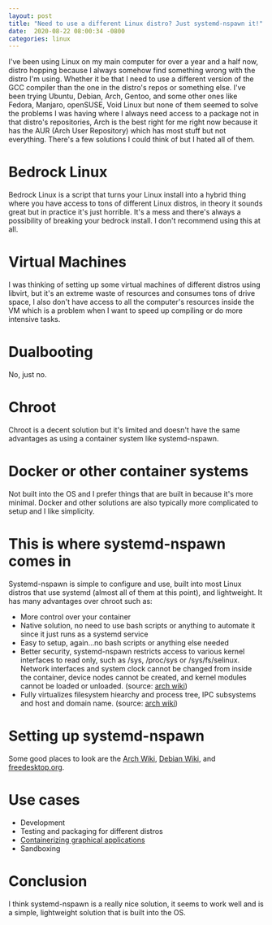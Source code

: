 ```yaml
---
layout:	post
title: "Need to use a different Linux distro? Just systemd-nspawn it!"
date:  2020-08-22 08:00:34 -0800
categories: linux
---
```


I've been using Linux on my main computer for over a year and a half now, distro hopping because I always somehow find something wrong with the distro I'm using. Whether it be that I need to use a different version of the GCC compiler than the one in the distro's repos or something else. I've been trying Ubuntu, Debian, Arch, Gentoo, and some other ones like Fedora, Manjaro, openSUSE, Void Linux but none of them seemed to solve the problems I was having where I always need access to a package not in that distro's repositories, Arch is the best right for me right now because it has the AUR (Arch User Repository) which has most stuff but not everything. There's a few solutions I could think of but I hated all of them.

# **Bedrock Linux**
Bedrock Linux is a script that turns your Linux install into a hybrid thing where you have access to tons of different Linux distros, in theory it sounds great but in practice it's just horrible. It's a mess and there's always a possibility of breaking your bedrock install. I don't recommend using this at all.

# **Virtual Machines**
I was thinking of setting up some virtual machines of different distros using libvirt, but it's an extreme waste of resources and consumes tons of drive space, I also don't have access to all the computer's resources inside the VM which is a problem when I want to speed up compiling or do more intensive tasks.

# **Dualbooting**
No, just no.

# **Chroot**
Chroot is a decent solution but it's limited and doesn't have the same advantages as using a container system like systemd-nspawn.

# **Docker or other container systems**
Not built into the OS and I prefer things that are built in because it's more minimal. Docker and other solutions are also typically more complicated to setup and I like simplicity.

# **This is where systemd-nspawn comes in**
Systemd-nspawn is simple to configure and use, built into most Linux distros that use systemd (almost all of them at this point), and lightweight. It has many advantages over chroot such as:
* More control over your container
* Native solution, no need to use bash scripts or anything to automate it since it just runs as a systemd service
* Easy to setup, again...no bash scripts or anything else needed
* Better security, systemd-nspawn restricts access to various kernel interfaces to read only, such as /sys, /proc/sys or /sys/fs/selinux. Network interfaces and system clock cannot be changed from inside the container, device nodes cannot be created, and kernel modules cannot be loaded or unloaded. (source: [arch wiki](https://wiki.archlinux.org/index.php/Systemd-nspawn))
* Fully virtualizes filesystem hiearchy and process tree, IPC subsystems and host and domain name. (source: [arch wiki](https://wiki.archlinux.org/index.php/Systemd-nspawn))

# **Setting up systemd-nspawn**
Some good places to look are the [Arch Wiki](https://wiki.archlinux.org/index.php/Systemd-nspawn), [Debian Wiki](https://wiki.debian.org/nspawn), and [freedesktop.org](https://www.freedesktop.org/software/systemd/man/systemd-nspawn.html).

# **Use cases**
* Development
* Testing and packaging for different distros
* [Containerizing graphical applications](https://ramsdenj.com/2016/09/23/containerizing-graphical-applications-on-linux-with-systemd-nspawn.html)
* Sandboxing

# **Conclusion**
I think systemd-nspawn is a really nice solution, it seems to work well and is a simple, lightweight solution that is built into the OS.
